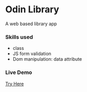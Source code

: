 # Odin Library
A web based library app 

### Skills used
- class
- JS form validation
- Dom manipulation: data attribute

### Live Demo
[Try Here](https://tymc47.github.io/odin-library/)